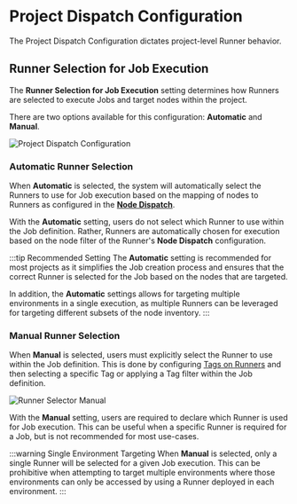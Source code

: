 # Project Dispatch Configuration

The Project Dispatch Configuration dictates project-level Runner behavior.

## Runner Selection for Job Execution

The **Runner Selection for Job Execution** setting determines how Runners are selected to execute Jobs and target nodes within the project.

There are two options available for this configuration: **Automatic** and **Manual**.

![Project Dispatch Configuration](/assets/img/project-dispatch-configuration.png)<br>

### Automatic Runner Selection

When **Automatic** is selected, the system will automatically select the Runners to use for Job execution based on the mapping of nodes to Runners as configured in the [**Node Dispatch**](/administration/runner/runner-management/node-dispatch.html).

With the **Automatic** setting, users do not select which Runner to use within the Job definition.  Rather, Runners are automatically chosen for execution based on the node filter of the Runner's **Node Dispatch** configuration.

:::tip Recommended Setting
The **Automatic** setting is recommended for most projects as it simplifies the Job creation process and ensures that the correct Runner is selected for the Job based on the nodes that are targeted.

In addition, the **Automatic** settings allows for targeting multiple environments in a single execution, as multiple Runners can be leveraged for targeting different subsets of the node inventory.
:::

### Manual Runner Selection

When **Manual** is selected, users must explicitly select the Runner to use within the Job definition.  This is done by configuring [Tags on Runners](/administration/runner/runner-management/managing-runners.html#runner-tags) and then selecting a specific Tag or applying a Tag filter within the Job definition.

![Runner Selector Manual](/assets/img/runner-selector-manual-dispatch.png)<br>

With the **Manual** setting, users are required to declare which Runner is used for Job execution.  This can be useful when a specific Runner is required for a Job, but is not recommended for most use-cases.

:::warning Single Environment Targeting
When **Manual** is selected, only a single Runner will be selected for a given Job execution.  This can be prohibitive when attempting to target multiple environments where those environments can only be accessed by using a Runner deployed in each environment.
:::